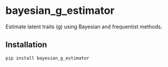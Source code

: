 # bayesian_g_estimator

Estimate latent traits (g) using Bayesian and frequentist methods.

## Installation

```bash
pip install bayesian_g_estimator

